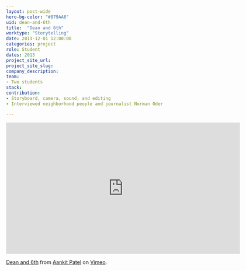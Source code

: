 ```yaml
---
layout: post-wide
hero-bg-color: "#879AA6"
uid: dean-and-6th
title:  "Dean and 6th"
worktype: "Storytelling"
date: 2013-12-01 12:00:00
categories: project
role: Student
dates: 2013
project_site_url: 
project_site_slug: 
company_description: 
team:
- Two students
stack:
contribution:
- Storyboard, camera, sound, and editing
- Interviewed neighborhood people and journalist Norman Oder

---
```


<div class="showcase">
    <iframe src="https://player.vimeo.com/video/83388226" width="640" height="360" frameborder="0" allow="autoplay; fullscreen" allowfullscreen></iframe>
<p><a href="https://vimeo.com/83388226">Dean and 6th</a> from <a href="https://vimeo.com/aankit">Aankit Patel</a> on <a href="https://vimeo.com">Vimeo</a>.</p>
</div>
